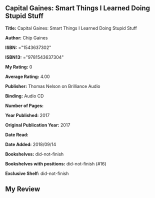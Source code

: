 ## Capital Gaines: Smart Things I Learned Doing Stupid Stuff

**Title:** Capital Gaines: Smart Things I Learned Doing Stupid Stuff

**Author:** Chip Gaines

**ISBN:** ="1543637302"

**ISBN13:** ="9781543637304"

**My Rating:** 0

**Average Rating:** 4.00

**Publisher:** Thomas Nelson on Brilliance Audio

**Binding:** Audio CD

**Number of Pages:** 

**Year Published:** 2017

**Original Publication Year:** 2017

**Date Read:** 

**Date Added:** 2018/09/14

**Bookshelves:** did-not-finish

**Bookshelves with positions:** did-not-finish (#16)

**Exclusive Shelf:** did-not-finish


## My Review


